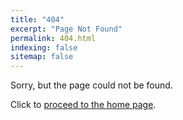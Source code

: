 ```yaml
---
title: "404"
excerpt: "Page Not Found"
permalink: 404.html
indexing: false
sitemap: false
---
```


Sorry, but the page could not be found.

Click to [proceed to the home page](/).